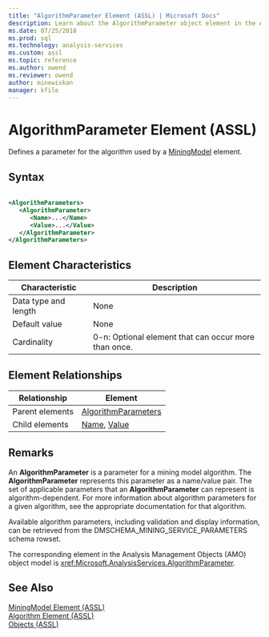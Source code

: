 ```yaml
---
title: "AlgorithmParameter Element (ASSL) | Microsoft Docs"
description: Learn about the AlgorithmParameter object element in the Analysis Services Scripting Language (ASSL) schema.
ms.date: 07/25/2018
ms.prod: sql
ms.technology: analysis-services
ms.custom: assl
ms.topic: reference
ms.author: owend
ms.reviewer: owend
author: minewiskan
manager: kfile
---
```

# AlgorithmParameter Element (ASSL)

  Defines a parameter for the algorithm used by a [MiningModel](../objects/miningmodel-element-assl.md) element.  
  
## Syntax  
  
```xml  
  
<AlgorithmParameters>  
   <AlgorithmParameter>  
      <Name>...</Name>  
      <Value>...</Value>  
   </AlgorithmParameter>  
</AlgorithmParameters>  
```  
  
## Element Characteristics  
  
|Characteristic|Description|  
|--------------------|-----------------|  
|Data type and length|None|  
|Default value|None|  
|Cardinality|0-n: Optional element that can occur more than once.|  
  
## Element Relationships  
  
|Relationship|Element|  
|------------------|-------------|  
|Parent elements|[AlgorithmParameters](../collections/algorithmparameters-element-assl.md)|  
|Child elements|[Name](../properties/name-element-assl.md), [Value](../properties/value-element-assl.md)|  
  
## Remarks  
 An **AlgorithmParameter** is a parameter for a mining model algorithm. The **AlgorithmParameter** represents this parameter as a name/value pair. The set of applicable parameters that an **AlgorithmParameter** can represent is algorithm-dependent. For more information about algorithm parameters for a given algorithm, see the appropriate documentation for that algorithm.  
  
 Available algorithm parameters, including validation and display information, can be retrieved from the DMSCHEMA_MINING_SERVICE_PARAMETERS schema rowset.  
  
 The corresponding element in the Analysis Management Objects (AMO) object model is <xref:Microsoft.AnalysisServices.AlgorithmParameter>.  
  
## See Also  
 [MiningModel Element &#40;ASSL&#41;](../objects/miningmodel-element-assl.md)   
 [Algorithm Element &#40;ASSL&#41;](../properties/algorithm-element-assl.md)   
 [Objects &#40;ASSL&#41;](../objects/objects-assl.md)  
  
  
